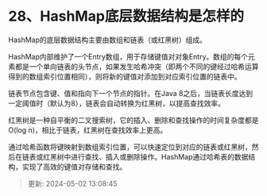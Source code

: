 # 28、HashMap底层数据结构是怎样的

HashMap的底层数据结构主要由数组和链表（或红黑树）组成。

HashMap内部维护了一个Entry数组，用于存储键值对对象Entry。数组的每个元素都是一个单向链表的头节点，如果发生哈希冲突（即两个不同的键经过哈希运算得到的数组索引位置相同），则将新的键值对添加到对应索引位置的链表中。

链表节点包含键、值和指向下一个节点的指针。在Java 8之后，当链表长度达到一定阈值时（默认为8），链表会自动转换为红黑树，以提高查找效率。

红黑树是一种自平衡的二叉搜索树，它的插入、删除和查找操作的时间复杂度都是O(log n)，相比于链表，红黑树在查找效率上更高。

通过哈希函数将键映射到数组索引位置，可以快速定位到对应的链表或红黑树，然后在链表或红黑树中进行查找、插入或删除操作。HashMap通过哈希表的数据结构，实现了高效的键值对存储和查找。

> 更新: 2024-05-02 13:08:45  

